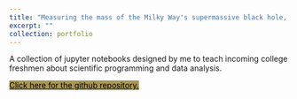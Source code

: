 ```yaml
---
title: "Measuring the mass of the Milky Way's supermassive black hole, <i>jupyter notebooks</i>"
excerpt: ""
collection: portfolio
---
```


A collection of jupyter notebooks designed by me to teach incoming college freshmen about scientific programming and data analysis. 

<p><a href="https://github.com/addyje/introScienceProject" class="button primary large" style="background-color:#A99653" target='_blank'><font color="#000">Click here for the github repository.</font></a></p>
